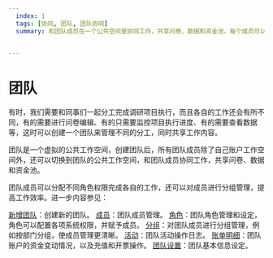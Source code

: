 ```yaml
---
  index: 1
  tags: [协同, 团队, 团队协同]
  summary: 和团队成员在一个公共空间里协同工作，共享问卷、数据和资金池，每个成员可以分配不同角色权限完成各自的工作，还可以对成员进行分组管理，提高工作效率。


---
```




# 团队

有时，我们需要和同事们一起分工完成调研项目执行，而且各自的工作还会有所不同，有的需要进行问卷编辑、有的只需要监控项目执行进度、有的需要查看数据等，这时可以创建一个团队来管理不同的分工，同时共享工作内容。

团队是一个虚拟的公共工作空间，创建团队后，所有团队成员除了自己账户工作空间外，还可以切换到团队的公共工作空间，和团队成员协同工作，共享问卷、数据和资金池。

团队成员可以分配不同角色权限完成各自的工作，还可以对成员进行分组管理，提高工作效率。进一步内容参见：


[新增团队](./01newTeam.md)：创建新的团队。
[成员](./02teamAdministration/01teamMember.md)：团队成员管理。
[角色](./02teamAdministration/02role.md)：团队角色管理和设定，角色可以配置各项系统权限，并赋予成员。
[分组](./02teamAdministration/03division.md)：对团队成员进行分组管理，例如按部门分组，使成员管理更清晰。
[活动](./02teamAdministration/04activity.md)：团队活动操作日志。
[账单明细](./02teamAdministration/05invoice.md)：团队账户的资金变动情况，以及充值和开票操作。
[团队设置](./02teamAdministration/06teamConfig.md)：团队基本信息设定。

